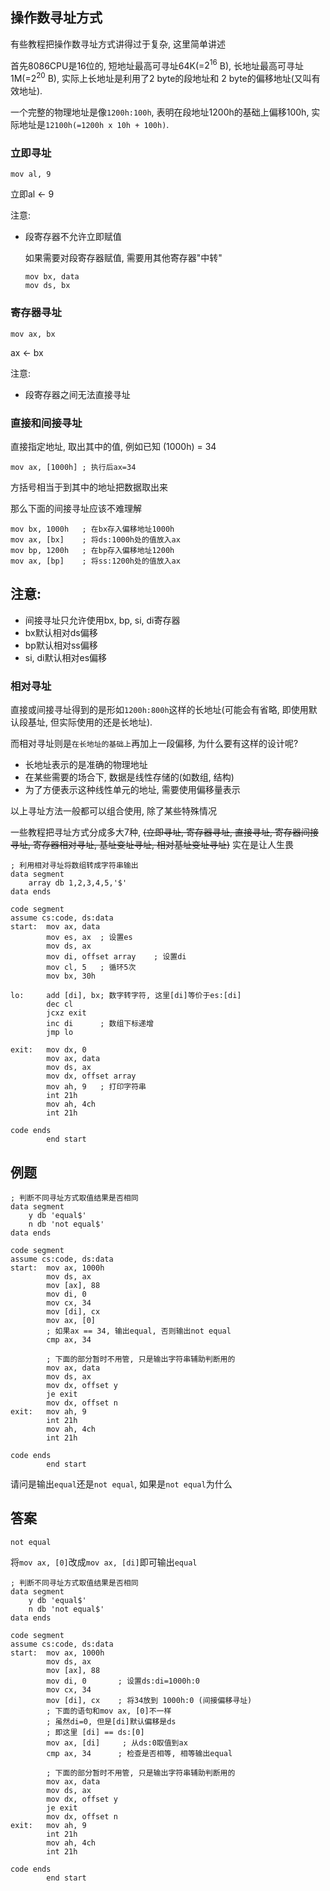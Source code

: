 ## 操作数寻址方式

有些教程把操作数寻址方式讲得过于复杂, 这里简单讲述

首先8086CPU是16位的, 短地址最高可寻址64K(=$2^{16}$ B), 长地址最高可寻址1M(=$2^{20}$ B), 实际上长地址是利用了2 byte的段地址和 2 byte的偏移地址(又叫有效地址).

一个完整的物理地址是像`1200h:100h`, 表明在段地址1200h的基础上偏移100h, 实际地址是`12100h(=1200h x 10h + 100h)`.

### 立即寻址
```x86asm
mov al, 9
```
立即al <- 9

注意:
- 段寄存器不允许立即赋值
  
  如果需要对段寄存器赋值, 需要用其他寄存器"中转"
    ```x86asm
    mov bx, data
    mov ds, bx
    ```

### 寄存器寻址
```x86asm
mov ax, bx
```
ax <- bx

注意:
- 段寄存器之间无法直接寻址
### 直接和间接寻址
直接指定地址, 取出其中的值, 例如已知 (1000h) = 34
```x86asm
mov ax, [1000h] ; 执行后ax=34
```
方括号相当于到其中的地址把数据取出来

那么下面的间接寻址应该不难理解

```x86asm
mov bx, 1000h   ; 在bx存入偏移地址1000h
mov ax, [bx]    ; 将ds:1000h处的值放入ax
mov bp, 1200h   ; 在bp存入偏移地址1200h
mov ax, [bp]    ; 将ss:1200h处的值放入ax
```
## 注意:
- 间接寻址只允许使用bx, bp, si, di寄存器
- bx默认相对ds偏移
- bp默认相对ss偏移
- si, di默认相对es偏移


### 相对寻址

直接或间接寻址得到的是形如`1200h:800h`这样的长地址(可能会有省略, 即使用默认段基址, 但实际使用的还是长地址).

而相对寻址则是`在长地址的基础上`再加上一段偏移, 为什么要有这样的设计呢?

- 长地址表示的是准确的物理地址
- 在某些需要的场合下, 数据是线性存储的(如数组, 结构)
- 为了方便表示这种线性单元的地址, 需要使用偏移量表示

以上寻址方法一般都可以组合使用, 除了某些特殊情况

一些教程把寻址方式分成多大7种, ~~(立即寻址, 寄存器寻址, 直接寻址, 寄存器间接寻址, 寄存器相对寻址, 基址变址寻址, 相对基址变址寻址)~~ 实在是让人生畏

```x86asm
; 利用相对寻址将数组转成字符串输出
data segment
    array db 1,2,3,4,5,'$'
data ends

code segment
assume cs:code, ds:data
start:  mov ax, data
        mov es, ax  ; 设置es
        mov ds, ax
        mov di, offset array    ; 设置di
        mov cl, 5   ; 循环5次
        mov bx, 30h 

lo:     add [di], bx; 数字转字符, 这里[di]等价于es:[di]
        dec cl
        jcxz exit
        inc di      ; 数组下标递增
        jmp lo
        
exit:   mov dx, 0
        mov ax, data
        mov ds, ax
        mov dx, offset array
        mov ah, 9   ; 打印字符串
        int 21h
        mov ah, 4ch
        int 21h

code ends
        end start
```

例题
---

```x86asm
; 判断不同寻址方式取值结果是否相同
data segment
    y db 'equal$'
    n db 'not equal$'
data ends

code segment
assume cs:code, ds:data
start:  mov ax, 1000h
        mov ds, ax
        mov [ax], 88
        mov di, 0
        mov cx, 34
        mov [di], cx 
        mov ax, [0]
        ; 如果ax == 34, 输出equal, 否则输出not equal
        cmp ax, 34
        
        ; 下面的部分暂时不用管, 只是输出字符串辅助判断用的
        mov ax, data
        mov ds, ax
        mov dx, offset y
        je exit
        mov dx, offset n
exit:   mov ah, 9
        int 21h
        mov ah, 4ch
        int 21h

code ends
        end start
```

请问是输出`equal`还是`not equal`, 如果是`not equal`为什么

答案
---
`not equal`

将`mov ax, [0]`改成`mov ax, [di]`即可输出`equal`
```x86asm
; 判断不同寻址方式取值结果是否相同
data segment
    y db 'equal$'
    n db 'not equal$'
data ends

code segment
assume cs:code, ds:data
start:  mov ax, 1000h
        mov ds, ax
        mov [ax], 88
        mov di, 0       ; 设置ds:di=1000h:0
        mov cx, 34
        mov [di], cx    ; 将34放到 1000h:0 (间接偏移寻址)
        ; 下面的语句和mov ax, [0]不一样
        ; 虽然di=0, 但是[di]默认偏移是ds
        ; 即这里 [di] == ds:[0]
        mov ax, [di]     ; 从ds:0取值到ax
        cmp ax, 34      ; 检查是否相等, 相等输出equal
        
        ; 下面的部分暂时不用管, 只是输出字符串辅助判断用的
        mov ax, data
        mov ds, ax
        mov dx, offset y
        je exit
        mov dx, offset n
exit:   mov ah, 9
        int 21h
        mov ah, 4ch
        int 21h

code ends
        end start
```